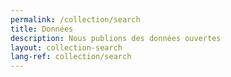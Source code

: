 ```yaml
---
permalink: /collection/search
title: Données
description: Nous publions des données ouvertes
layout: collection-search
lang-ref: collection/search
---
```


